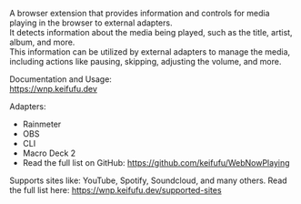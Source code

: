 A browser extension that provides information and controls for media playing in the browser to external adapters.  
It detects information about the media being played, such as the title, artist, album, and more.  
This information can be utilized by external adapters to manage the media, including actions like pausing, skipping, adjusting the volume, and more.

Documentation and Usage:  
https://wnp.keifufu.dev

Adapters:

- Rainmeter
- OBS
- CLI
- Macro Deck 2
- Read the full list on GitHub: https://github.com/keifufu/WebNowPlaying

Supports sites like: YouTube, Spotify, Soundcloud, and many others.
Read the full list here: https://wnp.keifufu.dev/supported-sites
